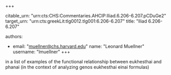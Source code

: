 +++


citable_urn: "urn:cts:CHS:Commentaries.AHCIP:Iliad.6.206-6.207.pCDuGe2"
target_urn: "urn:cts:greekLit:tlg0012.tlg001:6.206-6.207"
title: "Iliad 6.206-6.207"

authors:
- email: "muellner@chs.harvard.edu"
  name: "Leonard Muellner"
  username: "lmuellner"
+++

<p>in a list of examples of the functional relationship between eukhesthai and phanai (in the context of analyzing genos eukhesthai einai formulas)</p>